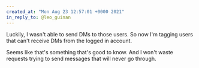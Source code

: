 ```yaml
---
created_at: "Mon Aug 23 12:57:01 +0000 2021"
in_reply_to: @leo_guinan
---
```


Luckily, I wasn't able to send DMs to those users. So now I'm tagging users that can't receive DMs from the logged in account.

Seems like that's something that's good to know. And I won't waste requests trying to send messages that will never go through.